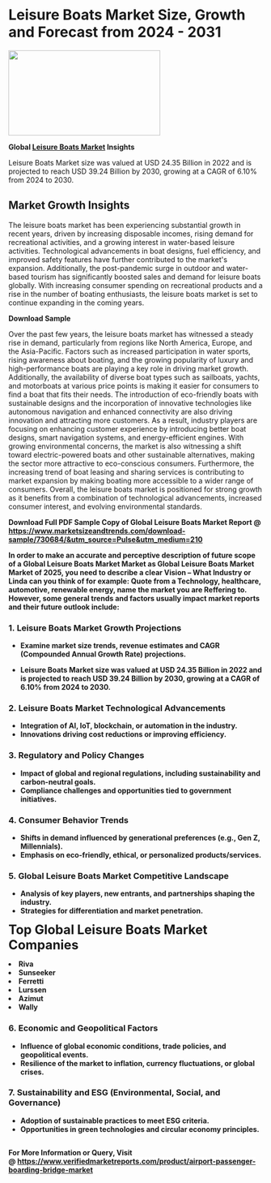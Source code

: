 <H1>Leisure Boats Market Size, Growth and Forecast from 2024 - 2031</H1><img class="aligncenter size-medium wp-image-584254" src="https://thirdeyenews.in/wp-content/uploads/2024/09/Global-Market-Research-300x168.jpeg" alt="" width="300" height="168" /><p><strong>Global&nbsp;<a href="https://www.marketsizeandtrends.com/download-sample/730684/&amp;utm_source=Pulse&amp;utm_medium=210">Leisure Boats Market</a> Insights</strong></p><p>Leisure Boats Market size was valued at USD 24.35 Billion in 2022 and is projected to reach USD 39.24 Billion by 2030, growing at a CAGR of 6.10% from 2024 to 2030.</p><p><h2>Market Growth Insights</h2> <p>The leisure boats market has been experiencing substantial growth in recent years, driven by increasing disposable incomes, rising demand for recreational activities, and a growing interest in water-based leisure activities. Technological advancements in boat designs, fuel efficiency, and improved safety features have further contributed to the market's expansion. Additionally, the post-pandemic surge in outdoor and water-based tourism has significantly boosted sales and demand for leisure boats globally. With increasing consumer spending on recreational products and a rise in the number of boating enthusiasts, the leisure boats market is set to continue expanding in the coming years.</p> <p><strong>Download Sample</strong></p> <p>Over the past few years, the leisure boats market has witnessed a steady rise in demand, particularly from regions like North America, Europe, and the Asia-Pacific. Factors such as increased participation in water sports, rising awareness about boating, and the growing popularity of luxury and high-performance boats are playing a key role in driving market growth. Additionally, the availability of diverse boat types such as sailboats, yachts, and motorboats at various price points is making it easier for consumers to find a boat that fits their needs. The introduction of eco-friendly boats with sustainable designs and the incorporation of innovative technologies like autonomous navigation and enhanced connectivity are also driving innovation and attracting more customers. As a result, industry players are focusing on enhancing customer experience by introducing better boat designs, smart navigation systems, and energy-efficient engines. With growing environmental concerns, the market is also witnessing a shift toward electric-powered boats and other sustainable alternatives, making the sector more attractive to eco-conscious consumers. Furthermore, the increasing trend of boat leasing and sharing services is contributing to market expansion by making boating more accessible to a wider range of consumers. Overall, the leisure boats market is positioned for strong growth as it benefits from a combination of technological advancements, increased consumer interest, and evolving environmental standards.</p> <p><strong></p><p><span class=""><strong>Download Full PDF Sample Copy of Global Leisure Boats Market Report</strong> @ <a href="https://www.marketsizeandtrends.com/download-sample/730684/&amp;utm_source=Pulse&amp;utm_medium=210" target="_blank">https://www.marketsizeandtrends.com/download-sample/730684/&amp;utm_source=Pulse&amp;utm_medium=210</a></span></p><p>In order to make an accurate and perceptive description of future scope of a Global&nbsp;Leisure Boats Market Market as Global&nbsp;Leisure Boats Market Market of 2025, you need to describe a clear Vision &ndash; What Industry or Linda can you think of for example: Quote from a Technology, healthcare, automotive, renewable energy, name the market you are Reffering to. However, some general trends and factors usually impact market reports and their future outlook include:</p><h3>1.&nbsp;<strong>Leisure Boats Market Growth Projections</strong></h3><ul><li>Examine market size trends, revenue estimates and CAGR (Compounded Annual Growth Rate) projections.</li><li><p>Leisure Boats Market size was valued at USD 24.35 Billion in 2022 and is projected to reach USD 39.24 Billion by 2030, growing at a CAGR of 6.10% from 2024 to 2030.</p></li></ul><h3>2.&nbsp;<strong>Leisure Boats Market Technological Advancements</strong></h3><ul><li>Integration of AI, IoT, blockchain, or automation in the industry.</li><li>Innovations driving cost reductions or improving efficiency.</li></ul><h3>3.&nbsp;<strong>Regulatory and Policy Changes</strong></h3><ul><li>Impact of global and regional regulations, including sustainability and carbon-neutral goals.</li><li>Compliance challenges and opportunities tied to government initiatives.</li></ul><h3>4.&nbsp;<strong>Consumer Behavior Trends</strong></h3><ul><li>Shifts in demand influenced by generational preferences (e.g., Gen Z, Millennials).</li><li>Emphasis on eco-friendly, ethical, or personalized products/services.</li></ul><h3>5.&nbsp;<strong>Global Leisure Boats Market Competitive Landscape</strong></h3><ul><li>Analysis of key players, new entrants, and partnerships shaping the industry.</li><li>Strategies for differentiation and market penetration.</li></ul><p data-pm-slice="1 1 []"><span style="color: inherit; font-family: inherit; font-size: 25px;">Top Global Leisure Boats Market Companies</span></p><div class="" data-test-id=""><p><li>Riva</li><li> Sunseeker</li><li> Ferretti</li><li> Lurssen</li><li> Azimut</li><li> Wally</li></p></div><h3>6.&nbsp;<strong>Economic and Geopolitical Factors</strong></h3><ul><li>Influence of global economic conditions, trade policies, and geopolitical events.</li><li>Resilience of the market to inflation, currency fluctuations, or global crises.</li></ul><h3>7.&nbsp;<strong>Sustainability and ESG (Environmental, Social, and Governance)</strong></h3><ul><li>Adoption of sustainable practices to meet ESG criteria.</li><li>Opportunities in green technologies and circular economy principles.</li></ul><h2><strong style="font-size: 14px;">For More Information or Query, Visit @&nbsp;</strong><a style="background-color: #ffffff; font-size: 14px;" href="https://www.marketsizeandtrends.com/report/leisure-boats-market/" target="_blank">https://www.verifiedmarketreports.com/product/airport-passenger-boarding-bridge-market</a></h2>
